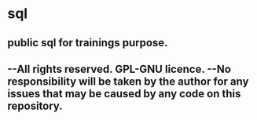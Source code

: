 # sql
public sql for trainings purpose.
---------------------------------------
--All rights reserved. GPL-GNU licence.
--No responsibility will be taken by the author for any issues that may be caused by any code on this repository.
-------------------------------------
